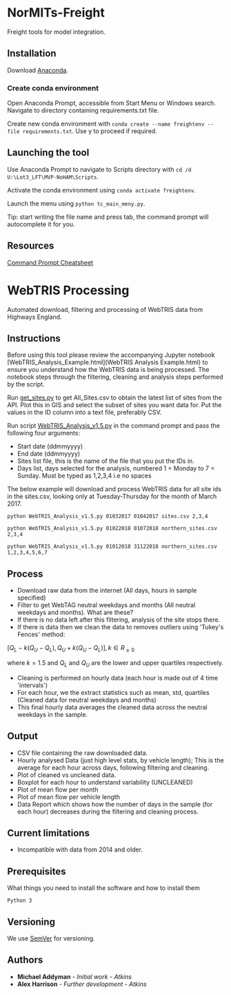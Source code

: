 # NorMITs-Freight
Freight tools for model integration.

## Installation
Download [Anaconda](https://www.anaconda.com/products/individual#Downloads).  

### Create conda environment
Open Anaconda Prompt, accessible from Start Menu or Windows search. Navigate to directory containing requirements.txt file.  

Create new conda environment with `conda create --name freightenv --file requirements.txt`. Use y to proceed if required.

## Launching the tool
Use Anaconda Prompt to navigate to Scripts directory with `cd /d U:\Lot3_LFT\MVP-NoHAM\Scripts`.  

Activate the conda environment using `conda activate freightenv`.  

Launch the menu using `python tc_main_meny.py`.  

Tip: start writing the file name and press tab, the command prompt will autocomplete it for you.

## Resources

[Command Prompt Cheatsheet](http://www.cs.columbia.edu/~sedwards/classes/2017/1102-spring/Command%20Prompt%20Cheatsheet.pdf)


# WebTRIS Processing

Automated download, filtering and processing of WebTRIS data from Highways England. 

## Instructions

Before using this tool please review the accompanying Jupyter notebook [WebTRIS_Analysis_Example.html](WebTRIS Analysis Example.html) to ensure you understand how the WebTRIS data is being processed. The notebook steps through the filtering, cleaning and analysis steps performed by the script.

Run [get_sites.py](get_sites.py) to get All_Sites.csv to obtain the latest list of sites from the API.
Plot this in GIS and select the subset of sites you want data for. Put the values in the ID column into a text file, preferably CSV.

Run script [WebTRIS_Analysis_v1.5.py](WebTRIS_Analysis_v1.5.py) in the command prompt and pass the following four arguments:

* Start date (ddmmyyyy)
* End date (ddmmyyyy)
* Sites list file, this is the name of the file that you put the IDs in.
* Days list, days selected for the analysis, numbered 1 = Monday to 7 = Sunday. Must be typed as 1,2,3,4 i.e no spaces
		
The below example will download and process WebTRIS data for all site ids in the sites.csv, looking only at Tuesday-Thursday for the month of March 2017.

```
python WebTRIS_Analysis_v1.5.py 01032017 01042017 sites.csv 2,3,4

python WebTRIS_Analysis_v1.5.py 01022018 01072018 northern_sites.csv 2,3,4

python WebTRIS_Analysis_v1.5.py 01012018 31122018 northern_sites.csv 1,2,3,4,5,6,7

```
## Process

* Download raw data from the internet (All days, hours in sample specified)
* Filter to get WebTAG neutral weekdays and months (All neutral weekdays and months). What are these?
* If there is no data left after this filtering, analysis of the site stops there. 
* If there is data then we clean the data to removes outliers using 'Tukey's Fences' method:

$`{\big [}Q_{L}-k(Q_{U}-Q_{L}),Q_{U}+k(Q_{U}-Q_{L}){\big ]}, k \in R_{\ge 0}`$

where $`k = 1.5`$ and $`Q_{L}`$ and $`Q_{U}`$ are the lower and upper quartiles respectively.

* Cleaning is performed on hourly data (each hour is made out of 4 time 'intervals')
* For each hour, we the extract statistics such as mean, std, quartiles (Cleaned data for neutral weekdays and months)
* This final hourly data averages the cleaned data across the neutral weekdays in the sample.


## Output

* CSV file containing the raw downloaded data.
* Hourly analysed Data (just high level stats, by vehicle length); This is the average for each hour across days, following filtering and cleaning.
* Plot of cleaned vs uncleaned data.
* Boxplot for each hour to understand variability (UNCLEANED)
* Plot of mean flow per month
* Plot of mean flow per vehicle length
* Data Report which shows how the number of days in the sample (for each hour) decreases during the filtering and cleaning process.

## Current limitations

* Incompatible with data from 2014 and older.

## Prerequisites

What things you need to install the software and how to install them

```
Python 3
```

## Versioning

We use [SemVer](http://semver.org/) for versioning.

## Authors

* **Michael Addyman** - *Initial work* - *Atkins*
* **Alex Harrison** - *Further development* - *Atkins*